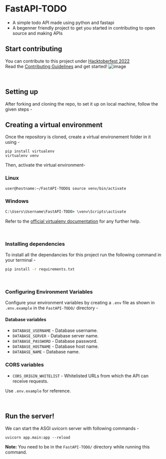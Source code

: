 # FastAPI-TODO
- A simple todo API made using python and fastapi
- A begenner friendly project to get you started in contributing to open source and making APIs

## Start contributing
You can contribute to this project under [Hacktoberfest 2022](https://hacktoberfest.com)  
Read the [Contributing Guidelines](CONTRIBUTING.md) and get started!
![image](https://user-images.githubusercontent.com/88224695/197454590-58674582-4acc-47b4-916b-9c3b92b410e3.png)


<br>

## Setting up

After forking and cloning the repo, to set it up on local machine, follow the given steps - 

## Creating a virtual environment

Once the repository is cloned, create a virtual environement folder in it using - 
```
pip install virtualenv
virtualenv venv
```

Then, activate the virtual environment-

### Linux
```bash
user@hostname:~/FastAPI-TODO$ source venv/bin/activate
```

### Windows
```cmd
C:\Users\Username\FastAPI-TODO> \venv\Scripts\activate
```

Refer to the [official virtualenv documentation](https://virtualenv.pypa.io) for any further help.


<br>

### Installing dependencies

To install all the dependancies for this project run the following command in your terminal -

```sh
pip install -r requirements.txt
```

<br>

### Configuring Environment Variables

Configure your environment variables by creating a `.env` file as shown in `.env.example` in the `FastAPI-TODO/` directory -

#### Database variables
- `DATABASE_USERNAME` - Database username.
- `DATABASE_SERVER` - Database server name.
- `DATABASE_PASSWORD` -  Database password.
- `DATABASE_HOSTNAME` - Database host name.
- `DATABASE_NAME` - Database name.

### CORS variables
- `CORS_ORIGIN_WHITELIST` - Whitelisted URLs from which the API can receive requests.

Use `.env.example` for reference.

<br>

## Run the server!

We can start the ASGI uvicorn server with following commands -
```
uvicorn app.main:app --reload
```
**Note:** You need to be in the `FastAPI-TODO/` directory while running this command.



